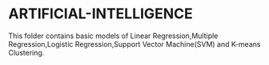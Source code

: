 # ARTIFICIAL-INTELLIGENCE

This folder contains basic models of Linear Regression,Multiple Regression,Logistic Regression,Support Vector Machine(SVM) and K-means Clustering.
